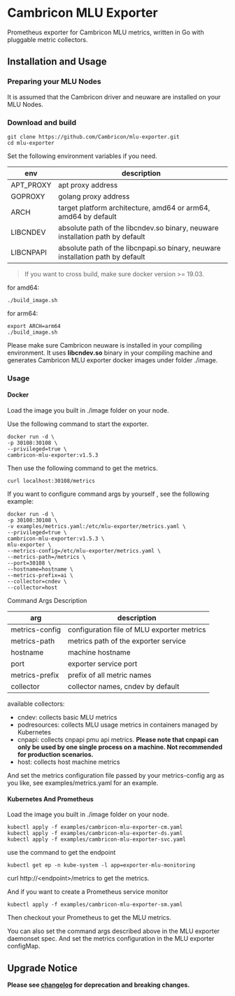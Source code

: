 # Cambricon MLU Exporter

Prometheus exporter for Cambricon MLU metrics, written in Go with pluggable metric collectors.

## Installation and Usage

### Preparing your MLU Nodes

It is assumed that the Cambricon driver and neuware are installed on your MLU Nodes.

### Download and build

```shell
git clone https://github.com/Cambricon/mlu-exporter.git
cd mlu-exporter
```

Set the following environment variables if you need.

| env       | description                                                                   |
| --------- | ----------------------------------------------------------------------------- |
| APT_PROXY | apt proxy address                                                             |
| GOPROXY   | golang proxy address                                                          |
| ARCH      | target platform architecture, amd64 or arm64, amd64 by default                |
| LIBCNDEV  | absolute path of the libcndev.so binary, neuware installation path by default |
| LIBCNPAPI  | absolute path of the libcnpapi.so binary, neuware installation path by default |

> If you want to cross build, make sure docker version >= 19.03.

for amd64:

```shell
./build_image.sh
```

for arm64:

```shell
export ARCH=arm64
./build_image.sh
```

Please make sure Cambricon neuware is installed in your compiling environment.
It uses **libcndev.so** binary in your compiling machine and generates Cambricon MLU exporter docker images under folder ./image.

### Usage

#### Docker

Load the image you built in ./image folder on your node.

Use the following command to start the exporter.

```shell
docker run -d \
-p 30108:30108 \
--privileged=true \
cambricon-mlu-exporter:v1.5.3
```

Then use the following command to get the metrics.

```shell
curl localhost:30108/metrics
```

If you want to configure command args by yourself , see the following example:

```shell
docker run -d \
-p 30108:30108 \
-v examples/metrics.yaml:/etc/mlu-exporter/metrics.yaml \
--privileged=true \
cambricon-mlu-exporter:v1.5.3 \
mlu-exporter \
--metrics-config=/etc/mlu-exporter/metrics.yaml \
--metrics-path=/metrics \
--port=30108 \
--hostname=hostname \
--metrics-prefix=ai \
--collector=cndev \
--collector=host
```

Command Args Description

| arg            | description                                |
| -------------- | ------------------------------------------ |
| metrics-config | configuration file of MLU exporter metrics |
| metrics-path   | metrics path of the exporter service       |
| hostname       | machine hostname                           |
| port           | exporter service port                      |
| metrics-prefix | prefix of all metric names                 |
| collector      | collector names, cndev by default          |

available collectors:

- cndev: collects basic MLU metrics
- podresources: collects MLU usage metrics in containers managed by Kubernetes
- cnpapi: collects cnpapi pmu api metrics. **Please note that cnpapi can only be used by one single process on a machine. Not recommended for production scenarios.**
- host: collects host machine metrics

And set the metrics configuration file passed by your metrics-config arg as you like, see examples/metrics.yaml for an example.

#### Kubernetes And Prometheus

Load the image you built in ./image folder on your node.

```shell
kubectl apply -f examples/cambricon-mlu-exporter-cm.yaml
kubectl apply -f examples/cambricon-mlu-exporter-ds.yaml
kubectl apply -f examples/cambricon-mlu-exporter-svc.yaml
```

use the command to get the endpoint

```shell
kubectl get ep -n kube-system -l app=exporter-mlu-monitoring
```

curl  http://\<endpoint\>/metrics to get the metrics.

And if you want to create a Prometheus service monitor

```shell
kubectl apply -f examples/cambricon-mlu-exporter-sm.yaml
```

Then checkout your Prometheus to get the MLU metrics.

You can also set the command args described above in the MLU exporter daemonset spec. And set the metrics configuration in the MLU exporter configMap.

## Upgrade Notice

**Please see [changelog](CHANGELOG.md) for deprecation and breaking changes.**
